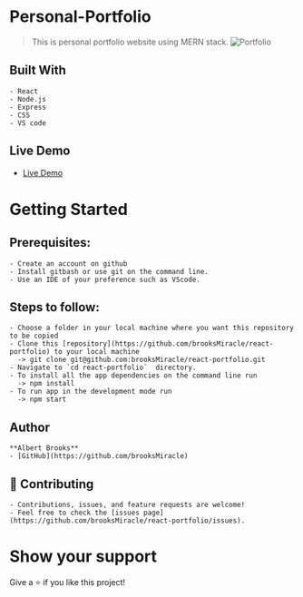 # Personal-Portfolio
  > This is personal portfolio website using MERN stack.
  ![Portfolio](https://raw.github.com/brooksMiracle/portfolio-scrap.PNG)

  ## Built With
    - React
    - Node.js
    - Express
    - CSS
    - VS code

  ## Live Demo
  - [Live Demo](https://brooksMiracle.netlify.app/)

# Getting Started
  ## Prerequisites:
    - Create an account on github
    - Install gitbash or use git on the command line.
    - Use an IDE of your preference such as VScode.

  ## Steps to follow:
    - Choose a folder in your local machine where you want this repository to be copied
    - Clone this [repository](https://github.com/brooksMiracle/react-portfolio) to your local machine 
      -> git clone git@github.com:brooksMiracle/react-portfolio.git
    - Navigate to `cd react-portfolio`  directory.
    - To install all the app dependencies on the command line run
      -> npm install
    - To run app in the development mode run 
      -> npm start

  ## Author
    **Albert Brooks**
    - [GitHub](https://github.com/brooksMiracle)

  ## 🤝 Contributing
    - Contributions, issues, and feature requests are welcome!
    - Feel free to check the [issues page](https://github.com/brooksMiracle/react-portfolio/issues).

# Show your support
  Give a ⭐ if you like this project!
